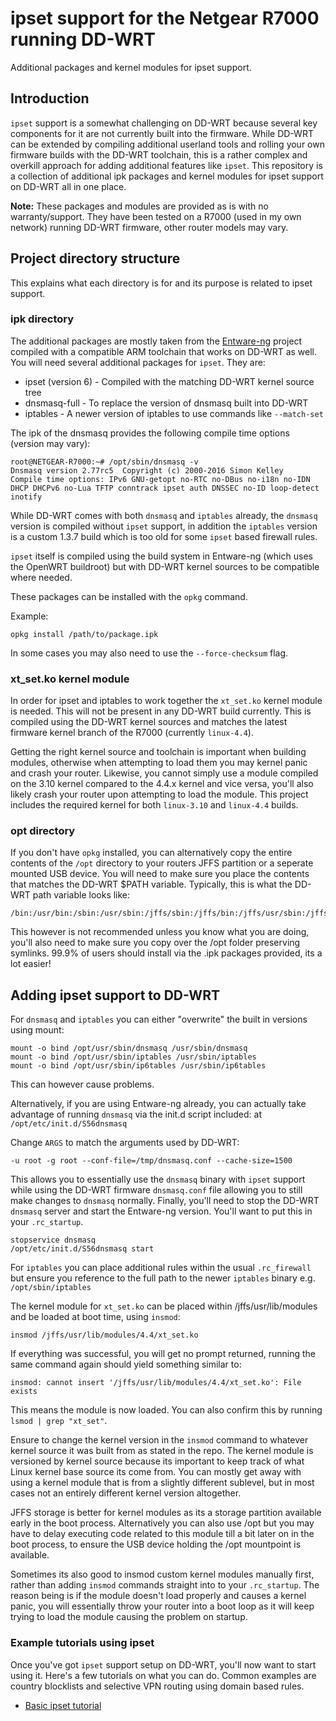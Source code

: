 # ipset support for the Netgear R7000 running DD-WRT

Additional packages and kernel modules for ipset support.

## Introduction

`ipset` support is a somewhat challenging on DD-WRT because several key components for it are not currently built into the firmware. While DD-WRT can be extended by compiling additional userland tools and rolling your own firmware builds with the DD-WRT toolchain, this is a rather complex and overkill approach for adding additional features like `ipset`. This repository is a collection of additional ipk packages and kernel modules for ipset support on DD-WRT all in one place.

**Note:** These packages and modules are provided as is with no warranty/support. They have been tested on a R7000 (used in my own network) running DD-WRT firmware, other router models may vary. 

## Project directory structure

This explains what each directory is for and its purpose is related to ipset support.

### ipk directory

The additional packages are mostly taken from the [Entware-ng](https://github.com/Entware-ng/Entware-ng) project compiled with a compatible ARM toolchain that works on DD-WRT as well. You will need several additional packages for `ipset`. They are:

* ipset (version 6) - Compiled with the matching DD-WRT kernel source tree
* dnsmasq-full - To replace the version of dnsmasq built into DD-WRT
* iptables - A newer version of iptables to use commands like `--match-set`

The ipk of the dnsmasq provides the following compile time options (version may vary):

```
root@NETGEAR-R7000:~# /opt/sbin/dnsmasq -v
Dnsmasq version 2.77rc5  Copyright (c) 2000-2016 Simon Kelley
Compile time options: IPv6 GNU-getopt no-RTC no-DBus no-i18n no-IDN DHCP DHCPv6 no-Lua TFTP conntrack ipset auth DNSSEC no-ID loop-detect inotify
```

While DD-WRT comes with both `dnsmasq` and `iptables` already, the `dnsmasq` version is compiled without `ipset` support, in addition the `iptables` version is a custom 1.3.7 build which is too old for some `ipset` based firewall rules.

`ipset` itself is compiled using the build system in Entware-ng (which uses the OpenWRT buildroot) but with DD-WRT kernel sources to be compatible where needed.

These packages can be installed with the `opkg` command.

Example:

```
opkg install /path/to/package.ipk
```

In some cases you may also need to use the `--force-checksum` flag.

### xt_set.ko kernel module

In order for ipset and iptables to work together the `xt_set.ko` kernel module is needed. This will not be present in any DD-WRT build currently. This is compiled using the DD-WRT kernel sources and matches the latest firmware kernel branch of the R7000 (currently `linux-4.4`).

Getting the right kernel source and toolchain is important when building modules, otherwise when attempting to load them you may kernel panic and crash your router. Likewise, you cannot simply use a module compiled on the 3.10 kernel compared to the 4.4.x kernel and vice versa, you'll also likely crash your router upon attempting to load the module. This project includes the required kernel for both `linux-3.10` and `linux-4.4` builds.

### opt directory

If you don't have `opkg` installed, you can alternatively copy the entire contents of the `/opt` directory to your routers JFFS partition or a seperate mounted USB device. You will need to make sure you place the contents that matches the DD-WRT $PATH variable. Typically, this is what the DD-WRT path variable looks like:

```
/bin:/usr/bin:/sbin:/usr/sbin:/jffs/sbin:/jffs/bin:/jffs/usr/sbin:/jffs/usr/bin:/mmc/sbin:/mmc/bin:/mmc/usr/sbin:/mmc/usr/bin:/opt/sbin:/opt/bin:/opt/usr/sbin:/opt/usr/bin
```

This however is not recommended unless you know what you are doing, you'll also need to make sure you copy over the /opt folder preserving symlinks. 99.9% of users should install via the .ipk packages provided, its a lot easier!

## Adding ipset support to DD-WRT

For `dnsmasq` and `iptables` you can either "overwrite" the built in versions using mount:

```
mount -o bind /opt/usr/sbin/dnsmasq /usr/sbin/dnsmasq
mount -o bind /opt/usr/sbin/iptables /usr/sbin/iptables
mount -o bind /opt/usr/sbin/ip6tables /usr/sbin/ip6tables
```

This can however cause problems.

Alternatively, if you are using Entware-ng already, you can actually take advantage of running `dnsmasq` via the init.d script included: at `/opt/etc/init.d/S56dnsmasq`

Change `ARGS` to match the arguments used by DD-WRT:

```
-u root -g root --conf-file=/tmp/dnsmasq.conf --cache-size=1500
```

This allows you to essentially use the `dnsmasq` binary with `ipset` support while using the DD-WRT firmware `dnsmasq.conf` file allowing you to still make changes to `dnsmasq` normally. Finally, you'll need to stop the DD-WRT `dnsmasq` server and start the Entware-ng version. You'll want to put this in your `.rc_startup`.

```
stopservice dnsmasq
/opt/etc/init.d/S56dnsmasq start
```

For `iptables` you can place additional rules within the usual `.rc_firewall` but ensure you reference to the full path to the newer `iptables` binary e.g. `/opt/sbin/iptables`

The kernel module for `xt_set.ko` can be placed within /jffs/usr/lib/modules and be loaded at boot time, using `insmod`:

```
insmod /jffs/usr/lib/modules/4.4/xt_set.ko
```

If everything was successful, you will get no prompt returned, running the same command again should yield something similar to:

```
insmod: cannot insert '/jffs/usr/lib/modules/4.4/xt_set.ko': File exists
```

This means the module is now loaded. You can also confirm this by running `lsmod | grep "xt_set"`.

Ensure to change the kernel version in the `insmod` command to whatever kernel source it was built from as stated in the repo. The kernel module is versioned by kernel source because its important to keep track of what Linux kernel base source its come from. You can mostly get away with using a kernel module that is from a slightly different sublevel, but in most cases not an entirely different kernel version altogether.

JFFS storage is better for kernel modules as its a storage partition available early in the boot process. Alternatively you can also use /opt but you may have to delay executing code related to this module till a bit later on in the boot process, to ensure the USB device holding the /opt mountpoint is available.

Sometimes its also good to insmod custom kernel modules manually first, rather than adding `insmod` commands straight into to your `.rc_startup`. The reason being is if the module doesn't load properly and causes a kernel panic, you will essentially throw your router into a boot loop as it will keep trying to load the module causing the problem on startup.

### Example tutorials using ipset

Once you've got `ipset` support setup on DD-WRT, you'll now want to start using it. Here's a few tutorials on what you can do. Common examples are country blocklists and selective VPN routing using domain based rules.

* [Basic ipset tutorial](https://www.dd-wrt.com/phpBB2/viewtopic.php?t=279586)


